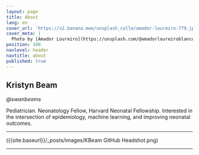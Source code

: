 ```yaml
---
layout: page
title: About
lang: en
cover_url: 'https://s2.banana.moe/unsplash_colle/amador-loureiro-779.jpg'
cover_meta: |
  Photo by [Amador Loureiro](https://unsplash.com/@amadorloureiroblanco)
position: 100
navlevel: header
navtitle: about
published: true
---
```


## Kristyn Beam
*@swanbeams*

Pediatrician.
Neonatology Fellow, Harvard Neonatal Fellowship.
Interested in the intersection of epidemiology, machine learning, and improving neonatal outcomes.
__________

({{site.baseurl}}/_posts/images/KBeam GitHub Headshot.png)

__________
